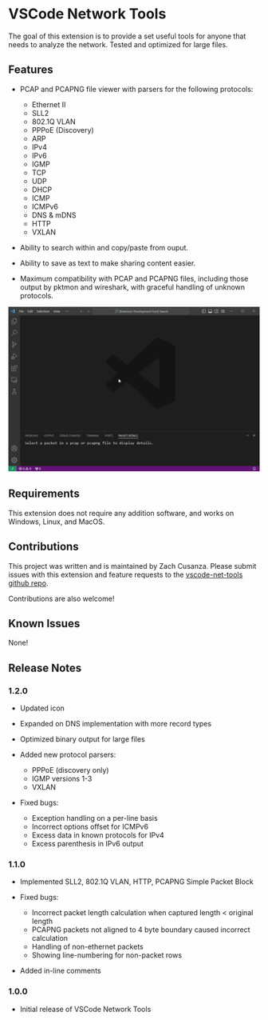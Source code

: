 # VSCode Network Tools

The goal of this extension is to provide a set useful tools for anyone that needs to analyze the network. Tested and optimized for large files.


## Features

* PCAP and PCAPNG file viewer with parsers for the following protocols:
    * Ethernet II
    * SLL2
    * 802.1Q VLAN
    * PPPoE (Discovery)
    * ARP
    * IPv4
    * IPv6
    * IGMP
    * TCP
    * UDP
    * DHCP 
    * ICMP
    * ICMPv6
    * DNS & mDNS
    * HTTP
    * VXLAN

* Ability to search within and copy/paste from ouput.

* Ability to save as text to make sharing content easier.

* Maximum compatibility with PCAP and PCAPNG files, including those output by pktmon and wireshark, with graceful handling of unknown protocols.

![User opens a pcapng file named pktmon-dhcp.pcapng using the extension. The user then navigates the menus](https://github.com/CusanzaBros/vscode-net-tools/blob/main/demo.gif?raw=true)


## Requirements

This extension does not require any addition software, and works on Windows, Linux, and MacOS.

## Contributions

This project was written and is maintained by Zach Cusanza.
Please submit issues with this extension and feature requests to the [vscode-net-tools github repo](https://github.com/CusanzaBros/vscode-net-tools/issues).

Contributions are also welcome!

## Known Issues

None!

## Release Notes

### 1.2.0

* Updated icon

* Expanded on DNS implementation with more record types

* Optimized binary output for large files

* Added new protocol parsers:
    * PPPoE (discovery only)
    * IGMP versions 1-3
    * VXLAN

* Fixed bugs:
    * Exception handling on a per-line basis
    * Incorrect options offset for ICMPv6
    * Excess data in known protocols for IPv4 
    * Excess parenthesis in IPv6 output





### 1.1.0

* Implemented SLL2, 802.1Q VLAN, HTTP, PCAPNG Simple Packet Block

* Fixed bugs:
    * Incorrect packet length calculation when captured length < original length
    * PCAPNG packets not aligned to 4 byte boundary caused incorrect calculation
    * Handling of non-ethernet packets
    * Showing line-numbering for non-packet rows

* Added in-line comments



### 1.0.0

* Initial release of VSCode Network Tools